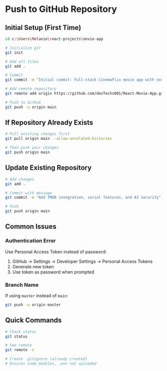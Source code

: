 # Push to GitHub Repository

## Initial Setup (First Time)

```bash
cd c:\Users\Melanie\react-projects\movie-app

# Initialize git
git init

# Add all files
git add .

# Commit
git commit -m "Initial commit: Full-stack CinemaFlix movie app with social & AI features"

# Add remote repository
git remote add origin https://github.com/devTechs001/React-Movie-App.git

# Push to GitHub
git push -u origin main
```

## If Repository Already Exists

```bash
# Pull existing changes first
git pull origin main --allow-unrelated-histories

# Then push your changes
git push origin main
```

## Update Existing Repository

```bash
# Add changes
git add .

# Commit with message
git commit -m "Add TMDB integration, social features, and AI security"

# Push
git push origin main
```

## Common Issues

### Authentication Error
Use Personal Access Token instead of password:
1. GitHub → Settings → Developer Settings → Personal Access Tokens
2. Generate new token
3. Use token as password when prompted

### Branch Name
If using `master` instead of `main`:
```bash
git push -u origin master
```

## Quick Commands

```bash
# Check status
git status

# See remote
git remote -v

# Create .gitignore (already created)
# Ensures node_modules, .env not uploaded
```
